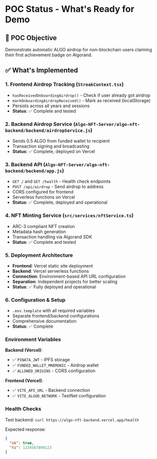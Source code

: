 # POC Status - What's Ready for Demo

## 🎯 POC Objective

Demonstrate automatic ALGO airdrop for non-blockchain users claiming their first achievement badge on Algorand.

## ✅ What's Implemented

### 1. Frontend Airdrop Tracking (`StreakContext.tsx`)

- `hasReceivedOnboardingAirdrop()` - Check if user already got airdrop
- `markOnboardingAirdropReceived()` - Mark as received (localStorage)
- Persists across all years and sessions
- **Status**: ✅ Complete and tested

### 2. Backend Airdrop Service (`Algo-NFT-Server/algo-nft-backend/backend/airdropService.js`)

- Sends 0.5 ALGO from funded wallet to recipient
- Transaction signing and broadcasting
- **Status**: ✅ Complete, deployed on Vercel

### 3. Backend API (`Algo-NFT-Server/algo-nft-backend/backend/app.js`)

- `GET /` and `GET /health` - Health check endpoints
- `POST /api/airdrop` - Send airdrop to address
- CORS configured for frontend
- Serverless functions on Vercel
- **Status**: ✅ Complete, deployed and operational

### 4. NFT Minting Service (`src/services/nftService.ts`)

- ARC-3 compliant NFT creation
- Metadata hash generation
- Transaction handling via Algorand SDK
- **Status**: ✅ Complete and tested

### 5. Deployment Architecture

- **Frontend**: Vercel static site deployment
- **Backend**: Vercel serverless functions
- **Connection**: Environment-based API URL configuration
- **Separation**: Independent projects for better scaling
- **Status**: ✅ Fully deployed and operational

### 6. Configuration & Setup

- `.env.template` with all required variables
- Separate frontend/backend configurations
- Comprehensive documentation
- **Status**: ✅ Complete

### Environment Variables

**Backend (Vercel)**:

- ✅ `PINATA_JWT` - IPFS storage
- ✅ `FUNDED_WALLET_MNEMONIC` - Airdrop wallet
- ✅ `ALLOWED_ORIGINS` - CORS configuration

**Frontend (Vercel)**:

- ✅ `VITE_API_URL` - Backend connection
- ✅ `VITE_ALGOD_NETWORK` - TestNet configuration

### Health Checks

Test backend: `curl https://algo-nft-backend.vercel.app/health`

Expected response:

```json
{
  "ok": true,
  "ts": 1234567890123
}
```
